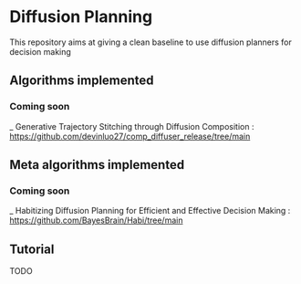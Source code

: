 # Diffusion Planning
This repository aims at giving a clean baseline to use diffusion planners for decision making

## Algorithms implemented

### Coming soon
_ Generative Trajectory Stitching through Diffusion Composition : https://github.com/devinluo27/comp_diffuser_release/tree/main

## Meta algorithms implemented

### Coming soon
_ Habitizing Diffusion Planning for Efficient and Effective Decision Making : https://github.com/BayesBrain/Habi/tree/main

## Tutorial
TODO
